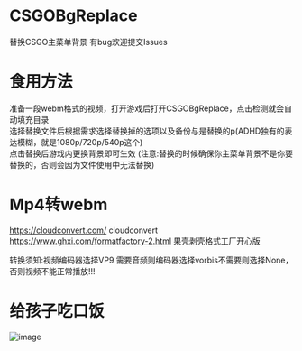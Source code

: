 # CSGOBgReplace
替换CSGO主菜单背景
有bug欢迎提交Issues

# 食用方法
准备一段webm格式的视频，打开游戏后打开CSGOBgReplace，点击检测就会自动填充目录<br>
选择替换文件后根据需求选择替换掉的选项以及备份与是替换的p(ADHD独有的表达模糊，就是1080p/720p/540p这个)<br>
点击替换后游戏内更换背景即可生效 (注意:替换的时候确保你主菜单背景不是你要替换的，否则会因为文件使用中无法替换)<br>

# Mp4转webm
https://cloudconvert.com/ cloudconvert <br>
https://www.ghxi.com/formatfactory-2.html 果壳剥壳格式工厂开心版 <br>

转换须知:视频编码器选择VP9 需要音频则编码器选择vorbis不需要则选择None，否则视频不能正常播放!!!

# 给孩子吃口饭
![image](https://raw.gitmirror.com/sysrom/CSGOBgReplace/master/donate.jpg)
